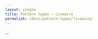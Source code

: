 ```yaml
---
layout: single
title: Pattern types — Livewire
permalink: /docs/pattern-types/livewire/
---
```


...